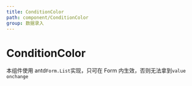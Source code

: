 ```yaml
---
title: ConditionColor
path: component/ConditionColor
group: 数据录入
---
```


# ConditionColor

本组件使用 antd`Form.List`实现，只可在 Form 内生效，否则无法拿到`value onchange`

<code src="./demo/Basic.tsx"></code>
